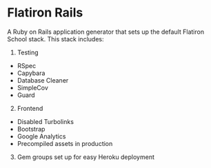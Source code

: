 # Flatiron Rails

A Ruby on Rails application generator that sets up the default Flatiron School stack. This stack includes:

1. Testing
  * RSpec
  * Capybara
  * Database Cleaner
  * SimpleCov
  * Guard
2. Frontend
  * Disabled Turbolinks
  * Bootstrap
  * Google Analytics
  * Precompiled assets in production
3. Gem groups set up for easy Heroku deployment